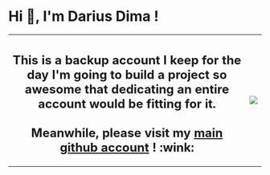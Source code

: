 <h1 align="left">Hi 👋, I'm Darius Dima !</h1>
<table>
  <td>
    <h2 align="center">
    This is a backup account I keep for the day I'm going to build a project so awesome that dedicating an entire account would be fitting for it. </br> </br>
    Meanwhile, please visit my <a href="https://github.com/24Arys11" target="blank">main github account</a> ! :wink:
    </h2>
  </td>
  <td>
    <img src="https://media.tenor.com/WHWiz3tKZIkAAAAC/robot-new-look.gif"/>
  </td>
</table>

<!---
darius-dima/darius-dima is a ✨ special ✨ repository because its `README.md` (this file) appears on your GitHub profile.
You can click the Preview link to take a look at your changes.
--->
